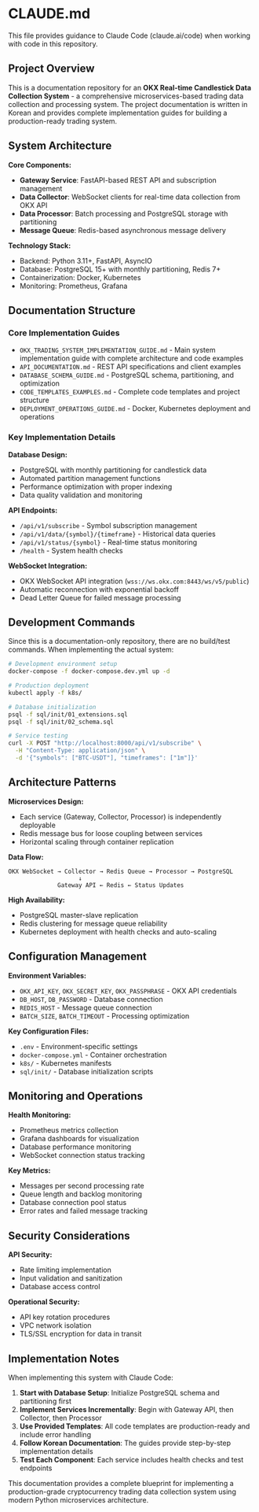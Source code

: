 # CLAUDE.md

This file provides guidance to Claude Code (claude.ai/code) when working with code in this repository.

## Project Overview

This is a documentation repository for an **OKX Real-time Candlestick Data Collection System** - a comprehensive microservices-based trading data collection and processing system. The project documentation is written in Korean and provides complete implementation guides for building a production-ready trading system.

## System Architecture

**Core Components:**
- **Gateway Service**: FastAPI-based REST API and subscription management
- **Data Collector**: WebSocket clients for real-time data collection from OKX API
- **Data Processor**: Batch processing and PostgreSQL storage with partitioning
- **Message Queue**: Redis-based asynchronous message delivery

**Technology Stack:**
- Backend: Python 3.11+, FastAPI, AsyncIO
- Database: PostgreSQL 15+ with monthly partitioning, Redis 7+
- Containerization: Docker, Kubernetes
- Monitoring: Prometheus, Grafana

## Documentation Structure

### Core Implementation Guides
- `OKX_TRADING_SYSTEM_IMPLEMENTATION_GUIDE.md` - Main system implementation guide with complete architecture and code examples
- `API_DOCUMENTATION.md` - REST API specifications and client examples
- `DATABASE_SCHEMA_GUIDE.md` - PostgreSQL schema, partitioning, and optimization
- `CODE_TEMPLATES_EXAMPLES.md` - Complete code templates and project structure
- `DEPLOYMENT_OPERATIONS_GUIDE.md` - Docker, Kubernetes deployment and operations

### Key Implementation Details

**Database Design:**
- PostgreSQL with monthly partitioning for candlestick data
- Automated partition management functions
- Performance optimization with proper indexing
- Data quality validation and monitoring

**API Endpoints:**
- `/api/v1/subscribe` - Symbol subscription management
- `/api/v1/data/{symbol}/{timeframe}` - Historical data queries
- `/api/v1/status/{symbol}` - Real-time status monitoring
- `/health` - System health checks

**WebSocket Integration:**
- OKX WebSocket API integration (`wss://ws.okx.com:8443/ws/v5/public`)
- Automatic reconnection with exponential backoff
- Dead Letter Queue for failed message processing

## Development Commands

Since this is a documentation-only repository, there are no build/test commands. When implementing the actual system:

```bash
# Development environment setup
docker-compose -f docker-compose.dev.yml up -d

# Production deployment  
kubectl apply -f k8s/

# Database initialization
psql -f sql/init/01_extensions.sql
psql -f sql/init/02_schema.sql

# Service testing
curl -X POST "http://localhost:8000/api/v1/subscribe" \
  -H "Content-Type: application/json" \
  -d '{"symbols": ["BTC-USDT"], "timeframes": ["1m"]}'
```

## Architecture Patterns

**Microservices Design:**
- Each service (Gateway, Collector, Processor) is independently deployable
- Redis message bus for loose coupling between services
- Horizontal scaling through container replication

**Data Flow:**
```
OKX WebSocket → Collector → Redis Queue → Processor → PostgreSQL
                    ↓
              Gateway API ← Redis ← Status Updates
```

**High Availability:**
- PostgreSQL master-slave replication
- Redis clustering for message queue reliability
- Kubernetes deployment with health checks and auto-scaling

## Configuration Management

**Environment Variables:**
- `OKX_API_KEY`, `OKX_SECRET_KEY`, `OKX_PASSPHRASE` - OKX API credentials
- `DB_HOST`, `DB_PASSWORD` - Database connection
- `REDIS_HOST` - Message queue connection
- `BATCH_SIZE`, `BATCH_TIMEOUT` - Processing optimization

**Key Configuration Files:**
- `.env` - Environment-specific settings
- `docker-compose.yml` - Container orchestration
- `k8s/` - Kubernetes manifests
- `sql/init/` - Database initialization scripts

## Monitoring and Operations

**Health Monitoring:**
- Prometheus metrics collection
- Grafana dashboards for visualization
- Database performance monitoring
- WebSocket connection status tracking

**Key Metrics:**
- Messages per second processing rate
- Queue length and backlog monitoring
- Database connection pool status
- Error rates and failed message tracking

## Security Considerations

**API Security:**
- Rate limiting implementation
- Input validation and sanitization
- Database access control

**Operational Security:**
- API key rotation procedures
- VPC network isolation
- TLS/SSL encryption for data in transit

## Implementation Notes

When implementing this system with Claude Code:

1. **Start with Database Setup**: Initialize PostgreSQL schema and partitioning first
2. **Implement Services Incrementally**: Begin with Gateway API, then Collector, then Processor
3. **Use Provided Templates**: All code templates are production-ready and include error handling
4. **Follow Korean Documentation**: The guides provide step-by-step implementation details
5. **Test Each Component**: Each service includes health checks and test endpoints

This documentation provides a complete blueprint for implementing a production-grade cryptocurrency trading data collection system using modern Python microservices architecture.